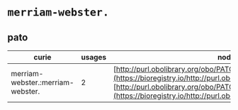 # `merriam-webster.`
## pato
| curie                             |   usages | nodes                                                                                                                                                                                                                                |
|-----------------------------------|----------|--------------------------------------------------------------------------------------------------------------------------------------------------------------------------------------------------------------------------------------|
| merriam-webster.:merriam-webster. |        2 | [http://purl.obolibrary.org/obo/PATO:0001534](https://bioregistry.io/http://purl.obolibrary.org/obo/PATO:0001534), [http://purl.obolibrary.org/obo/PATO:0001535](https://bioregistry.io/http://purl.obolibrary.org/obo/PATO:0001535) |
